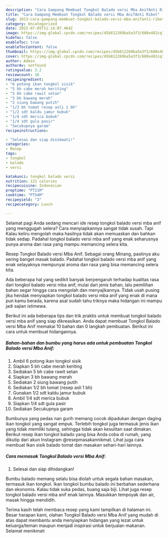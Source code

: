 ```yaml
---
description: "Cara Gampang Membuat Tongkol Balado versi Mba AnifAnti Ribet"
title: "Cara Gampang Membuat Tongkol Balado versi Mba AnifAnti Ribet"
slug: 1013-cara-gampang-membuat-tongkol-balado-versi-mba-anifanti-ribet
category: Uncategorized
date: 2022-07-05T11:14:07.464Z
image: https://img-global.cpcdn.com/recipes/45b812269ba5e3f3/680x482cq70/tongkol-balado-versi-mba-anif-foto-resep-utama.jpg
hideToc: false
enableToc: true
enableTocContent: false
thumbnail: https://img-global.cpcdn.com/recipes/45b812269ba5e3f3/680x482cq70/tongkol-balado-versi-mba-anif-foto-resep-utama.jpg
cover: https://img-global.cpcdn.com/recipes/45b812269ba5e3f3/680x482cq70/tongkol-balado-versi-mba-anif-foto-resep-utama.jpg
author: Admin
authorAv: notfound
ratingvalue: 3.2
reviewcount: 16
recipeingredient:
- "6 potong ikan tongkol sisik"
- "5 bh cabe merah keriting"
- "5 bh cabe rawit setan"
- "3 bh bawang merah"
- "2 siung bawang putih"
- "1/2 bh tomat resep asli 1 bh"
- "1/2 sdt kaldu jamur bubuk"
- "1/4 sdt merica bubuk"
- "1/4 sdt gula pasir"
- "Secukupnya garam"
recipeinstructions:

- "Selesai dan siap dinikmati!"
categories:
- Resep
tags:
- tongkol
- balado
- versi

katakunci: tongkol balado versi 
nutrition: 121 calories
recipecuisine: Indonesian
preptime: "PT21M"
cooktime: "PT54M"
recipeyield: "3"
recipecategory: Lunch

---
```



Selamat pagi Anda sedang mencari ide resep tongkol balado versi mba anif yang menggugah selera? Cara menyiapkannya sangat tidak susah. Tapi Kalau keliru mengolah maka hasilnya tidak akan memuaskan dan bahkan tidak sedap. Padahal tongkol balado versi mba anif yang enak seharusnya punya aroma dan rasa yang mampu memancing selera kita.


Resep Tongkol Balado versi Mba Anif. Sebagai orang Minang, pastinya aku sering banget masak balado. Padahal tongkol balado versi mba anif yang enak selayaknya mempunyai aroma dan rasa yang bisa memancing selera kita.

Ada beberapa hal yang sedikit banyak berpengaruh terhadap kualitas rasa dari tongkol balado versi mba anif, mulai dari jenis bahan, lalu pemilihan bahan segar hingga cara mengolah dan menyajikannya. Tidak usah pusing jika hendak menyiapkan tongkol balado versi mba anif yang enak di mana pun kamu berada, karena asal sudah tahu triknya maka hidangan ini mampu jadi sajian istimewa.


Berikut ini ada beberapa tips dan trik praktis untuk membuat tongkol balado versi mba anif yang siap dikreasikan. Anda dapat membuat Tongkol Balado versi Mba Anif memakai 10 bahan dan 0 langkah pembuatan. Berikut ini cara untuk membuat hidangannya.

<!--inarticleads1-->

##### Bahan-bahan dan bumbu yang harus ada untuk pembuatan Tongkol Balado versi Mba Anif:

1. Ambil 6 potong ikan tongkol sisik
1. Siapkan 5 bh cabe merah keriting
1. Sediakan 5 bh cabe rawit setan
1. Siapkan 3 bh bawang merah
1. Sediakan 2 siung bawang putih
1. Sediakan 1/2 bh tomat (resep asli 1 bh)
1. Gunakan 1/2 sdt kaldu jamur bubuk
1. Ambil 1/4 sdt merica bubuk
1. Siapkan 1/4 sdt gula pasir
1. Sediakan Secukupnya garam


Bumbunya yang pedas nan gurih memang cocok dipadukan dengan daging ikan tongkol yang sangat empuk. Terlebih tongkol juga termasuk jenis ikan yang tidak memiliki tulang, sehingga tidak akan kesulitan saat dimakan. Berikut resep ikan tongkol balado yang bisa Anda coba di rumah, yang dikutip dari akun Instagram @resepmasakannikmat. Lihat juga cara membuat Ikan sisik balado tomat dan masakan sehari-hari lainnya. 

<!--inarticleads2-->

##### Cara memasak Tongkol Balado versi Mba Anif:


1. Selesai dan siap dihidangkan!

Bumbu balado memang selalu bisa diolah untuk segala bahan masakan, termasuk ikan tongkol. Ikan tongkol bumbu balado ini berbahan sederhana dan ekonomis. Kalau tidak suka pedas, buang saja biji. Lihat juga resep tongkol balado versi mba anif enak lainnya. Masukkan tempoyak dan air, masak hingga mendidih. 

Terima kasih telah membaca resep yang kami tampilkan di halaman ini. Besar harapan kami, olahan Tongkol Balado versi Mba Anif yang mudah di atas dapat membantu anda menyiapkan hidangan yang lezat untuk keluarga/teman maupun menjadi inspirasi untuk berjualan makanan. Selamat menikmati
